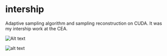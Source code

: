 # intership
Adaptive sampling algorithm and sampling reconstruction on CUDA. It was my intership work at the CEA.

![Alt text](Manutea/intership/img/Capture.JPG?raw=true "Optional Title")

![alt text](https://github.com/Manutea/intership/master/img/Capture.JPG?raw=true)
